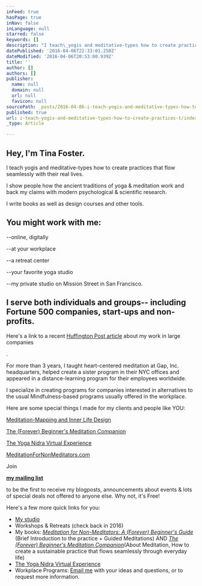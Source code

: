 ```yaml
---
inFeed: true
hasPage: true
inNav: false
inLanguage: null
starred: false
keywords: []
description: "I teach\_yogis and meditative-types how to create practices that flow seamlessly with their real lives.\_"
datePublished: '2016-04-06T22:33:01.250Z'
dateModified: '2016-04-06T20:53:00.939Z'
title: ''
author: []
authors: []
publisher:
  name: null
  domain: null
  url: null
  favicon: null
sourcePath: _posts/2016-04-06-i-teach-yogis-and-meditative-types-how-to-create-practices-t.md
published: true
url: i-teach-yogis-and-meditative-types-how-to-create-practices-t/index.html
_type: Article

---
```

## Hey, I'm Tina Foster.

I teach yogis and meditative-types how to create practices that flow seamlessly with their real lives. 

I show people how the ancient traditions of yoga & meditation work and back my claims with modern psychological & scientific research.

I write books as well as design courses and other tools.

## You might work with me:

--online, digitally

--at your workplace 

--a retreat center

--your favorite yoga studio

--my private studio on Mission Street in San Francisco.

## I serve both individuals and groups-- including Fortune 500 companies, start-ups and non-profits.

Here's a link to a recent [Huffington Post article][0] about my work in large companies 

. 

For more than 3 years, I taught heart-centered meditation at Gap, Inc. headquarters, helped create a sister program in their NYC offices and appeared in a distance-learning program for their employees worldwide.

I specialize in creating programs for companies interested in alternatives to the usual Mindfulness-based programs usually offered in the workplace.

Here are some special things I made for my clients and people like YOU:

[Meditation-Mapping and Inner Life Design ][1]

[The (Forever) Beginner's Meditation Companion ][2]

[The Yoga Nidra Virtual Experience ][3]

[MeditationForNonMeditators.com][4]

Join 

[][5][][6][**my mailing list**][7]

to be the first to receive my blogposts, announcements about events & lots of special deals not offered to anyone else.  Why not, it's Free!

Here's a few more quick links for you:

* [My studio][5]
* Workshops & Retreats (check back in 2016)
* My books: [_Meditation for Non-Meditators: A (Forever) Beginner's Guide_][8] (Brief Introduction to the practice + Guided Meditations) AND [_The (Forever) Beginner's Meditation Companion_][9](About Meditation, How to create a sustainable practice that flows seamlessly through everyday life)
* [The Yoga Nidra Virtual Experience][3]
* Workplace Programs: [Email me][10] with your ideas and questions, or to request more information.

[0]: http://www.huffingtonpost.com/tova-payne/a-radical-movement-in-cor_b_8012302.html
[1]: null
[2]: http://www.meditationfornonmeditators.com/shop/meditation-book-series/meditation-companion-book/
[3]: http://www.meditationfornonmeditators.com/yoga-nidra-virtual-experience/
[4]: http://www.meditationfornonmeditators.com/
[5]: http://www.fosterandflourish.com/practice-with-me/my-studio/
[6]: http://www.huffingtonpost.com/tova-payne/a-radical-movement-in-cor_b_8012302.html?utm_hp_ref=business&ir=Business
[7]: http://www.fosterandflourish.com/newsletter/
[8]: https://gumroad.com/products/zEYC/edit
[9]: http://www.amazon.com/The-Forever-Beginners-Meditation-Companion/dp/0692320970/ref=tmm_pap_title_0?ie=UTF8&qid=1413231016&sr=8-1
[10]: http://www.fosterandflourish.com/contact/